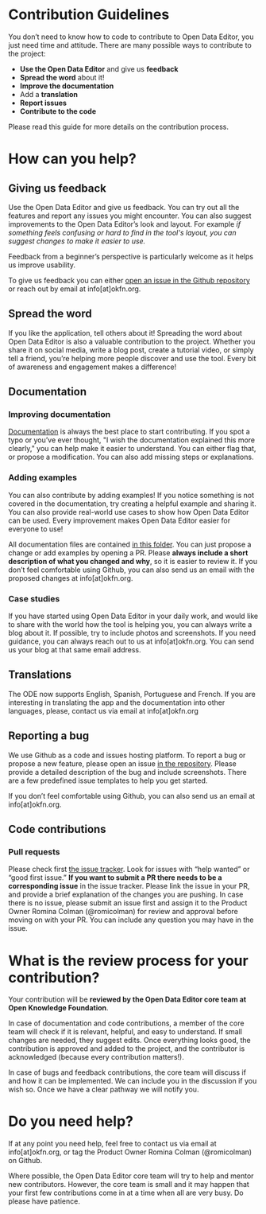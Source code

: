 # Contribution Guidelines

You don’t need to know how to code to contribute to Open Data Editor, you just need time and attitude. There are many possible ways to contribute to the project:

* **Use the Open Data Editor** and give us **feedback**
* **Spread the word** about it!
* **Improve the documentation**
* Add a **translation**
* **Report issues**
* **Contribute to the code**

Please read this guide for more details on the contribution process.

# How can you help?

## Giving us feedback
Use the Open Data Editor and give us feedback. You can try out all the features and report any issues you might encounter. You can also suggest improvements to the Open Data Editor’s look and layout. For example *if something feels confusing or hard to find in the tool's layout, you can suggest changes to make it easier to use.*

Feedback from a beginner’s perspective is particularly welcome as it helps us improve usability.

To give us feedback you can either [open an issue in the Github repository](https://github.com/okfn/opendataeditor) or reach out by email at info[at]okfn.org.

## Spread the word
If you like the application, tell others about it! Spreading the word about Open Data Editor is also a valuable contribution to the project. Whether you share it on social media, write a blog post, create a tutorial video, or simply tell a friend, you’re helping more people discover and use the tool. Every bit of awareness and engagement makes a difference!

## Documentation

### Improving documentation
[Documentation](https://opendataeditor.okfn.org/documentation/getting-started/) is always the best place to start contributing. If you spot a typo or you’ve ever thought, "I wish the documentation explained this more clearly," you can help make it easier to understand. You can either flag that, or propose a modification. You can also add missing steps or explanations.

### Adding examples
You can also contribute by adding examples! If you notice something is not covered in the documentation, try creating a helpful example and sharing it. You can also provide real-world use cases to show how Open Data Editor can be used. Every improvement makes Open Data Editor easier for everyone to use!

All documentation files are contained [in this folder](https://github.com/okfn/opendataeditor/tree/main/portal/content/docs/documentation). You can just propose a change or add examples by opening a PR. Please **always include a short description of what you changed and why**, so it is easier to review it. If you don’t feel comfortable using Github, you can also send us an email with the proposed changes at info[at]okfn.org.

### Case studies
If you have started using Open Data Editor in your daily work, and would like to share with the world how the tool is helping you, you can always write a blog about it. If possible, try to include photos and screenshots. If you need guidance, you can always reach out to us at info[at]okfn.org. You can send us your blog at that same email address.

## Translations

The ODE now supports English, Spanish, Portuguese and French. If you are interesting in translating the app and the documentation into other languages, please, contact us via email at info[at]okfn.org

## Reporting a bug
We use Github as a code and issues hosting platform. To report a bug or propose a new feature, please open an issue [in the repository](https://github.com/okfn/opendataeditor/issues). Please provide a detailed description of the bug and include screenshots. There are a few predefined issue templates to help you get started.

If you don’t feel comfortable using Github, you can also send us an email at info[at]okfn.org.

## Code contributions

### Pull requests
Please check first [the issue tracker](https://github.com/okfn/opendataeditor/issues). Look for issues with “help wanted” or “good first issue.” **If you want to submit a PR there needs to be a corresponding issue** in the issue tracker. Please link the issue in your PR, and provide a brief explanation of the changes you are pushing. In case there is no issue, please submit an issue first and assign it to the Product Owner Romina Colman (@romicolman) for review and approval before moving on with your PR. You can include any question you may have in the issue.

# What is the review process for your contribution?
Your contribution will be **reviewed by the Open Data Editor core team at Open Knowledge Foundation**.

In case of documentation and code contributions, a member of the core team will check if it is relevant, helpful, and easy to understand. If small changes are needed, they suggest edits. Once everything looks good, the contribution is approved and added to the project, and the contributor is acknowledged (because every contribution matters!).

In case of bugs and feedback contributions, the core team will discuss if and how it can be implemented. We can include you in the discussion if you wish so. Once we have a clear pathway we will notify you.

# Do you need help?
If at any point you need help, feel free to contact us via email at info[at]okfn.org, or tag the Product Owner Romina Colman (@romicolman) on Github.

Where possible, the Open Data Editor core team will try to help and mentor new contributors. However, the core team is small and it may happen that your first few contributions come in at a time when all are very busy. Do please have patience.
